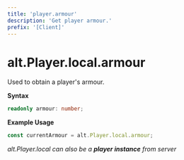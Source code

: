 ```yaml
---
title: 'player.armour'
description: 'Get player armour.'
prefix: '[Client]'
---
```


# alt.Player.local.armour

Used to obtain a player's armour.

**Syntax**

```ts
readonly armour: number;
```

**Example Usage**

```js
const currentArmour = alt.Player.local.armour;
```

_alt.Player.local can also be a **player instance** from server_
